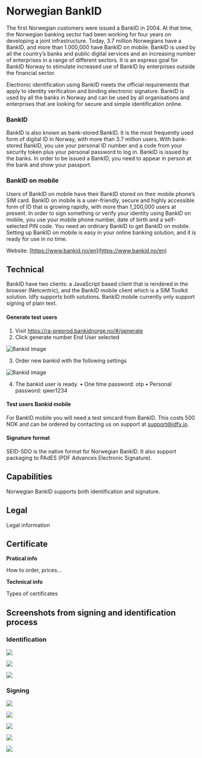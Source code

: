 # Norwegian BankID

The first Norwegian customers were issued a BankID in 2004. At that time, the Norwegian banking sector had been working for four years on developing a joint infrastructure. Today, 3.7 million Norwegians have a BankID, and more than 1.000,000 have BankID on mobile. BankID is used by all the country’s banks and public digital services and an increasing number of enterprises in a range of different sectors. It is an express goal for BankID Norway to stimulate increased use of BankID by enterprises outside the financial sector.

Electronic identification using BankID meets the official requirements that apply to identity verification and binding electronic signature. BankID is used by all the banks in Norway and can be used by all organisations and enterprises that are looking for secure and simple identification online.

### BankID

BankID is also known as bank-stored BankID. It is the most frequently used form of digital ID in Norway, with more than 3.7 million users. With bank-stored BankID, you use your personal ID number and a code from your security token plus your personal password to log in. BankID is issued by the banks. In order to be issued a BankID, you need to appear in person at the bank and show your passport.

### BankID on mobile

Users of BankID on mobile have their BankID stored on their mobile phone’s SIM card. BankID on mobile is a user-friendly, secure and highly accessible form of ID that is growing rapidly, with more than 1,200,000 users at present. In order to sign something or verify your identity using BankID on mobile, you use your mobile phone number, date of birth and a self-selected PIN code. You need an ordinary BankID to get BankID on mobile. Setting up BankID on mobile is easy in your online banking solution, and it is ready for use in no time.

Website: [https://www.bankid.no/en](https://www.bankid.no/en)

## Technical

BankID have two clients: a JavaScript based client that is rendered in the browser \(Netcentric\), and the BankID mobile client which is a SIM Toolkit solution. Idfy supports both solutions. BankID mobile currently only support signing of plain text.

#### Generate test users
1)	Visit https://ra-preprod.bankidnorge.no/#/generate
2)	Click generate number End User selected

 ![Bankid image](../.gitbook/assets/bankiduser1.png)
 
3)	Order new bankid with the following settings

 ![Bankid image](../.gitbook/assets/bankiduser2.png)
 
4)	The bankid user is ready. 
  •	One time password: otp
  •	Personal password: qwer1234

#### Test users Bankid mobile

For BankID mobile you will need a test simcard from BankID. This costs 500 NOK and can be ordered by contacting us on support at [support@idfy.io](mailto:support@idfy.io).

#### Signature format

SEID-SDO is the native format for Norwegian BankID. It also support packaging to PAdES \(PDF Advances Electronic Signature\).

## Capabilities

Norwegian BankID supports both identification and signature.

## Legal

Legal information

## Certificate

**Pratical info**

How to order, prices...

**Technical info**

Types of certificates

## Screenshots from signing and identification process

### Identification

![](../.gitbook/assets/nbid-auth-1.png)

![](../.gitbook/assets/nbid-auth-2.png)

![](../.gitbook/assets/nbid-auth-3.png)

### Signing

![](../.gitbook/assets/nbid-sign-1.png)

![](../.gitbook/assets/nbid-sign-2.png)

![](../.gitbook/assets/nbid-sign-3.png)

![](../.gitbook/assets/nbid-sign-4.png)

![](../.gitbook/assets/nbid-sign-5.png)


